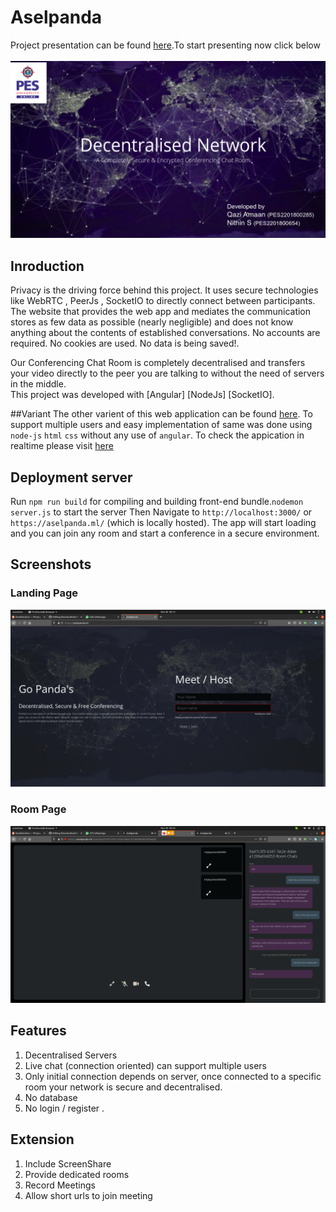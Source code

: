 # Aselpanda

Project presentation can be found <a href="https://github.com/qazi9amaan/DecentralisedVIdeoConference/raw/master/presentation_team12.ppt">here</a>.To start presenting now click below
<br><br>
<a href="https://1drv.ms/p/s!AhOzaJWbDQxqhTL-mRHEofdiUYOD?e=YswtOu"  target="_blank" ><img src="/ss/Screenshot from 2020-11-30 03-39-41.png"></img></a>

## Inroduction
Privacy is the driving force behind this project. It uses secure technologies like WebRTC , PeerJs , SocketIO to directly connect between participants. The website that provides the web app and mediates the communication stores as few data as possible (nearly negligible) and does not know anything about the contents of established conversations. No accounts are required. No cookies are used. No data is being saved!.  

Our Conferencing Chat Room is completely decentralised and transfers your video directly to the peer you are talking to without the need of servers in the middle. <br>
This project was developed with [Angular] [NodeJs] [SocketIO].

##Variant
The other varient of this web application can be found <a href="https://github.com/qazi9amaan/DecentralisedVIdeoConference/tree/node-js">here</a>. To support multiple users and easy implementation of same was done using `node-js` `html` `css` without any use of `angular`. To check the appication in realtime please visit <a href="https://nchat.ml">here</a>


## Deployment server

Run `npm run build` for compiling and building front-end bundle.`nodemon server.js` to start the server Then  Navigate to `http://localhost:3000/` or  `https://aselpanda.ml/` (which is locally hosted). The app will start loading and you can join any room and start a conference in a secure environment.

## Screenshots
### Landing Page
<img src="/ss/1.png"></img>

### Room Page
<img src="/ss/2.png"></img>

## Features
1. Decentralised Servers 
2. Live chat (connection oriented) can support multiple users
3. Only initial connection depends on server, once connected to a specific room your network is secure and decentralised.
4. No database
4. No login / register .

## Extension
1. Include ScreenShare
2. Provide dedicated rooms
3. Record Meetings
4. Allow short urls to join meeting
